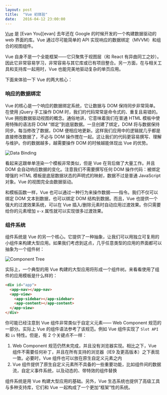 ```yaml
---
layout: post
title:  "Vue 初体验"
date:   2016-04-12 23:00:00
---
```


[Vue][vue] 是 [Evan You][evan] 去年还在 Google 的时候开发的一个构建数据驱动的 web 界面的库。Vue 通过尽可能简单的 API 实现响应的数据绑定（MVVM）和组合的视图组件。

Vue 自身不是一个全能框架——它只聚焦于视图层（和 React 有异曲同工之妙）。因此它非常容易学习，非常容易与其它库或已有项目整合。另一方面，在与相关工具和支持库一起用时，Vue 也能完美地驱动复杂的单页应用。

下面来体验一下 Vue 的两大核心：

### 响应的数据绑定

Vue 的核心是一个响应的数据绑定系统，它让数据与 DOM 保持同步非常简单。在使用 jQuery 手工操作 DOM 时，我们的代码常常是命令式的、重复且易错的。Vue 拥抱数据驱动视图的概念。通俗地讲，它意味着我们在普通 HTML 模板中使用特殊的语法将 DOM “绑定”到底层数据。一旦创建了绑定，DOM 将与数据保持同步。每当修改了数据，DOM 便相应地更新。这样我们应用中的逻辑就几乎都是直接修改数据了，不必与 DOM 操作搅在一起。这让我们的代码更容易撰写、理解与维护。你的数据越多，越需要操作 DOM 的时候越能体现出 Vue 的优势。

![Data Binding][data_binding]

看起来这跟单单渲染一个模板非常类似，但是 Vue 在背后做了大量工作。并且 DOM 会自动响应数据的变化。注意我们不需要撰写任何 DOM 操作代码：被绑定增强的 HTML 模板是底层数据状态的声明式的映射，数据不过是普通 JavaScript 对象。Vue 的视图完全由数据驱动。

和模板函数一样，Vue 也可以通过一种行为来操作数据——指令。我们不仅可以绑定 DOM 文本到数据，也可以绑定 DOM 结构到数据。而且，Vue 也提供一个强大的过渡效果系统，可以在 Vue 插入/删除元素时自动应用过渡效果。你只需要给你的元素增加 `v-x` 属性就可以实现很多过渡效果。

### 组件系统

组件系统是 Vue 的另一个核心。它提供了一种抽象，让我们可以用独立可复用的小组件来构建大型应用。如果我们考虑到这点，几乎任意类型的应用的界面都可以抽象为一个组件树：

![Component Tree][component_tree]

实际上，一个典型的用 Vue 构建的大型应用将形成一个组件树。来看看使用了组件的应用模板是什么样的：

``` html
<div id="app">
  <app-nav></app-nav>
  <app-view>
    <app-sidebar></app-sidebar>
    <app-content></app-content>
  </app-view>
</div>
```

你可能已经注意到 Vue 组件非常类似于自定义元素—— Web Component 规范的一部分。实际上 Vue 的组件语法参考了该规范。例如 Vue 组件实现了 `Slot API` 和 `is` 特性。但是，有 2 个关键点不一样：

1. Web Component 规范仍然未完成，并且没有浏览器实现。相比之下，Vue 组件不需要任何补丁，并且在所有支持的浏览器（IE9 及更高版本）之下表现一致。必要时，Vue 组件也可以放在原生自定义元素之内
2. Vue 组件提供了原生自定义元素所不具备的一些重要功能，比如组件间的数据流，自定义事件系统，以及动态的、带特效的组件替换

组件系统是用 Vue 构建大型应用的基础。另外，Vue 生态系统也提供了高级工具与多种支持库，它们和 Vue 一起构成了一个更加“框架”性的系统。

[vue]: https://vuejs.org/
[evan_you]: https://github.com/yyx990803
[data_binding]: https://v1.vuejs.org/images/mvvm.png
[component_tree]: https://cn.vuejs.org/images/components.png
